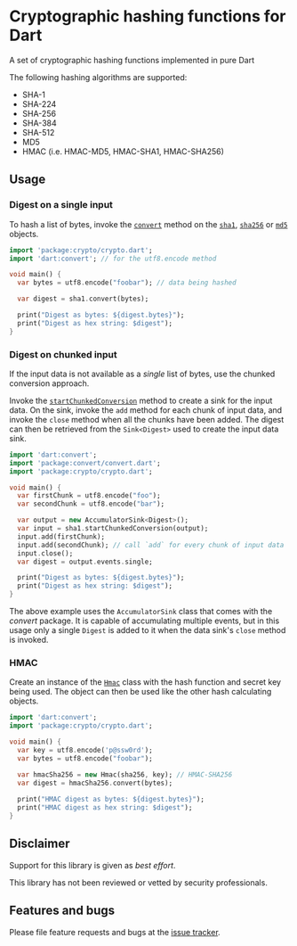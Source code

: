 # Cryptographic hashing functions for Dart

A set of cryptographic hashing functions implemented in pure Dart

The following hashing algorithms are supported:

* SHA-1
* SHA-224
* SHA-256
* SHA-384
* SHA-512
* MD5
* HMAC (i.e. HMAC-MD5, HMAC-SHA1, HMAC-SHA256)

## Usage

### Digest on a single input

To hash a list of bytes, invoke the [`convert`][convert] method on the
[`sha1`][sha1-obj], [`sha256`][sha256-obj] or [`md5`][md5-obj]
objects.

```dart
import 'package:crypto/crypto.dart';
import 'dart:convert'; // for the utf8.encode method

void main() {
  var bytes = utf8.encode("foobar"); // data being hashed

  var digest = sha1.convert(bytes);

  print("Digest as bytes: ${digest.bytes}");
  print("Digest as hex string: $digest");
}
```

### Digest on chunked input

If the input data is not available as a _single_ list of bytes, use
the chunked conversion approach.

Invoke the [`startChunkedConversion`][startChunkedConversion] method
to create a sink for the input data. On the sink, invoke the `add`
method for each chunk of input data, and invoke the `close` method
when all the chunks have been added. The digest can then be retrieved
from the `Sink<Digest>` used to create the input data sink.

```dart
import 'dart:convert';
import 'package:convert/convert.dart';
import 'package:crypto/crypto.dart';

void main() {
  var firstChunk = utf8.encode("foo");
  var secondChunk = utf8.encode("bar");

  var output = new AccumulatorSink<Digest>();
  var input = sha1.startChunkedConversion(output);
  input.add(firstChunk);
  input.add(secondChunk); // call `add` for every chunk of input data
  input.close();
  var digest = output.events.single;

  print("Digest as bytes: ${digest.bytes}");
  print("Digest as hex string: $digest");
}
```

The above example uses the `AccumulatorSink` class that comes with the
_convert_ package. It is capable of accumulating multiple events, but
in this usage only a single `Digest` is added to it when the data sink's
`close` method is invoked.

### HMAC

Create an instance of the [`Hmac`][Hmac] class with the hash function
and secret key being used.  The object can then be used like the other
hash calculating objects.

```dart
import 'dart:convert';
import 'package:crypto/crypto.dart';

void main() {
  var key = utf8.encode('p@ssw0rd');
  var bytes = utf8.encode("foobar");

  var hmacSha256 = new Hmac(sha256, key); // HMAC-SHA256
  var digest = hmacSha256.convert(bytes);
  
  print("HMAC digest as bytes: ${digest.bytes}");
  print("HMAC digest as hex string: $digest");
}
```

## Disclaimer

Support for this library is given as _best effort_.

This library has not been reviewed or vetted by security professionals.

## Features and bugs

Please file feature requests and bugs at the [issue tracker][tracker].

[convert]: https://www.dartdocs.org/documentation/crypto/latest/crypto/Hash/convert.html
[Digest]: https://www.dartdocs.org/documentation/crypto/latest/crypto/Digest-class.html
[Hmac]: https://www.dartdocs.org/documentation/crypto/latest/crypto/Hmac-class.html
[MD5]: https://www.dartdocs.org/documentation/crypto/latest/crypto/MD5-class.html
[Sha1]: https://www.dartdocs.org/documentation/crypto/latest/crypto/Sha1-class.html
[Sha224]: https://www.dartdocs.org/documentation/crypto/latest/crypto/Sha224-class.html
[Sha256]: https://www.dartdocs.org/documentation/crypto/latest/crypto/Sha256-class.html
[Sha384]: https://www.dartdocs.org/documentation/crypto/latest/crypto/Sha384-class.html
[Sha512]: https://www.dartdocs.org/documentation/crypto/latest/crypto/Sha512-class.html
[md5-obj]: https://www.dartdocs.org/documentation/crypto/latest/crypto/md5.html
[sha1-obj]: https://www.dartdocs.org/documentation/crypto/latest/crypto/sha1.html
[sha256-obj]: https://www.dartdocs.org/documentation/crypto/latest/crypto/sha256.html
[startChunkedConversion]: https://www.dartdocs.org/documentation/crypto/latest/crypto/Hash/startChunkedConversion.html
[tracker]: https://github.com/dart-lang/crypto/issues

